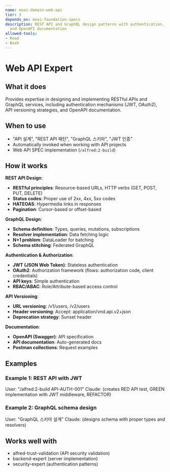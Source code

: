 ```yaml
---
name: moai-domain-web-api
tier: 3
depends_on: moai-foundation-specs
description: REST API and GraphQL design patterns with authentication, versioning,
  and OpenAPI documentation
allowed-tools:
- Read
- Bash
---
```


# Web API Expert

## What it does

Provides expertise in designing and implementing RESTful APIs and GraphQL services, including authentication mechanisms (JWT, OAuth2), API versioning strategies, and OpenAPI documentation.

## When to use

- "API 설계", "REST API 패턴", "GraphQL 스키마", "JWT 인증"
- Automatically invoked when working with API projects
- Web API SPEC implementation (`/alfred:2-build`)

## How it works

**REST API Design**:
- **RESTful principles**: Resource-based URLs, HTTP verbs (GET, POST, PUT, DELETE)
- **Status codes**: Proper use of 2xx, 4xx, 5xx codes
- **HATEOAS**: Hypermedia links in responses
- **Pagination**: Cursor-based or offset-based

**GraphQL Design**:
- **Schema definition**: Types, queries, mutations, subscriptions
- **Resolver implementation**: Data fetching logic
- **N+1 problem**: DataLoader for batching
- **Schema stitching**: Federated GraphQL

**Authentication & Authorization**:
- **JWT (JSON Web Token)**: Stateless authentication
- **OAuth2**: Authorization framework (flows: authorization code, client credentials)
- **API keys**: Simple authentication
- **RBAC/ABAC**: Role/Attribute-based access control

**API Versioning**:
- **URL versioning**: /v1/users, /v2/users
- **Header versioning**: Accept: application/vnd.api.v2+json
- **Deprecation strategy**: Sunset header

**Documentation**:
- **OpenAPI (Swagger)**: API specification
- **API documentation**: Auto-generated docs
- **Postman collections**: Request examples

## Examples

### Example 1: REST API with JWT
User: "/alfred:2-build API-AUTH-001"
Claude: (creates RED API test, GREEN implementation with JWT middleware, REFACTOR)

### Example 2: GraphQL schema design
User: "GraphQL 스키마 설계"
Claude: (designs schema with proper types and resolvers)

## Works well with

- alfred-trust-validation (API security validation)
- backend-expert (server implementation)
- security-expert (authentication patterns)
